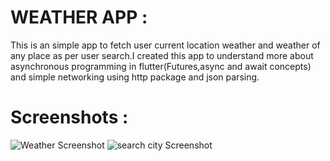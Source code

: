 # WEATHER APP :

This is an simple app to fetch user current location weather and weather of any place as per user search.I created this app to understand more about asynchronous programming in flutter(Futures,async and await concepts) and simple networking using http package and json parsing.

# Screenshots :
![Weather Screenshot](WeatherApp/images/weather.jpg)
![search city Screenshot](WeatherApp/images/searchCity.jpg)